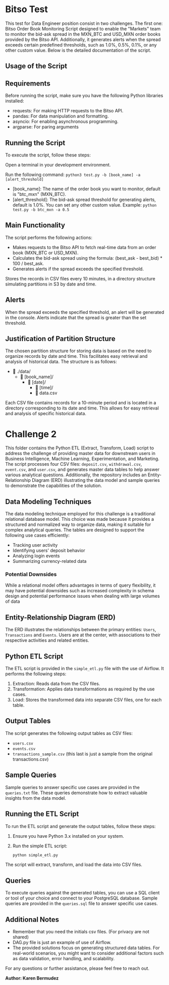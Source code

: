 # Bitso Test
This test for Data Engineer position consist in two challenges.
The first one: Bitso Order Book Monitoring Script designed to enable the "Markets" team to monitor the bid-ask spread in the MXN_BTC and USD_MXN order books provided by the Bitso API. Additionally, it generates alerts when the spread exceeds certain predefined thresholds, such as 1.0%, 0.5%, 0.1%, or any other custom value. Below is the detailed documentation of the script.

## Usage of the Script
## Requirements
Before running the script, make sure you have the following Python libraries installed:

- requests: For making HTTP requests to the Bitso API.
- pandas: For data manipulation and formatting.
- asyncio: For enabling asynchronous programming.
- argparse: For paring arguments

## Running the Script
To execute the script, follow these steps:

Open a terminal in your development environment.

Run the following command:
``` python3 test.py -b [book_name] -a [alert_threshold] ```
- [book_name]: The name of the order book you want to monitor, default is "btc_mxn" (MXN_BTC).
- [alert_threshold]: The bid-ask spread threshold for generating alerts, default is 1.0%. You can set any other custom value.
Example:
```python test.py -b btc_mxn -a 0.5```

## Main Functionality
The script performs the following actions:
- Makes requests to the Bitso API to fetch real-time data from an order book (MXN_BTC or USD_MXN).
- Calculates the bid-ask spread using the formula: (best_ask - best_bid) * 100 / best_ask.
- Generates alerts if the spread exceeds the specified threshold.

Stores the records in CSV files every 10 minutes, in a directory structure simulating partitions in S3 by date and time.
## Alerts
When the spread exceeds the specified threshold, an alert will be generated in the console. Alerts indicate that the spread is greater than the set threshold.
## Justification of Partition Structure
The chosen partition structure for storing data is based on the need to organize records by date and time. This facilitates easy retrieval and analysis of historical data. The structure is as follows:
- 📁 ./data/
  - 📁 [book_name]/
    - 📁 [date]/
      - 📁 [time]/
      - 📄 data.csv
    
Each CSV file contains records for a 10-minute period and is located in a directory corresponding to its date and time. This allows for easy retrieval and analysis of specific historical data.

# Challenge 2

This folder contains the Python ETL (Extract, Transform, Load) script to address the challenge of providing master data for downstream users in Business Intelligence, Machine Learning, Experimentation, and Marketing. The script processes four CSV files: `deposit.csv`, `withdrawal.csv`, `event.csv`, and `user.csv`, and generates master data tables to help answer various analytical questions. Additionally, the repository includes an Entity-Relationship Diagram (ERD) illustrating the data model and sample queries to demonstrate the capabilities of the solution.

## Data Modeling Techniques

The data modeling technique employed for this challenge is a traditional relational database model. This choice was made because it provides a structured and normalized way to organize data, making it suitable for complex analytical queries. The tables are designed to support the following use cases efficiently:

- Tracking user activity
- Identifying users' deposit behavior
- Analyzing login events
- Summarizing currency-related data

### Potential Downsides

While a relational model offers advantages in terms of query flexibility, it may have potential downsides such as increased complexity in schema design and potential performance issues when dealing with large volumes of data

## Entity-Relationship Diagram (ERD)

The ERD illustrates the relationships between the primary entities: `Users`, `Transactions` and `Events`. Users are at the center, with associations to their respective activities and related entities.

## Python ETL Script

The ETL script is provided in the `simple_etl.py` file with the use of Airflow. It performs the following steps:

1. Extraction: Reads data from the CSV files.
2. Transformation: Applies data transformations as required by the use cases.
3. Load: Stores the transformed data into separate CSV files, one for each table.

## Output Tables

The script generates the following output tables as CSV files:

- `users.csv`
- `events.csv`
- `transactions_sample.csv` (this last is just a sample from the original transactions.csv)

## Sample Queries

Sample queries to answer specific use cases are provided in the `queries.txt` file. These queries demonstrate how to extract valuable insights from the data model.

## Running the ETL Script

To run the ETL script and generate the output tables, follow these steps:

1. Ensure you have Python 3.x installed on your system.
2. Run the simple ETL script:

   ```bash
   python simple_etl.py
   ```

The script will extract, transform, and load the data into CSV files. 

## Queries

To execute queries against the generated tables, you can use a SQL client or tool of your choice and connect to your PostgreSQL database. Sample queries are provided in the `queries.sql` file to answer specific use cases.

## Additional Notes
- Remember that you need the initials csv files. (For privacy are not shared)
- DAG.py file is just an example of use of Airflow.
- The provided solutions focus on generating structured data tables. For real-world scenarios, you might want to consider additional factors such as data validation, error handling, and scalability.

For any questions or further assistance, please feel free to reach out.

**Author: Karen Bermudez**


